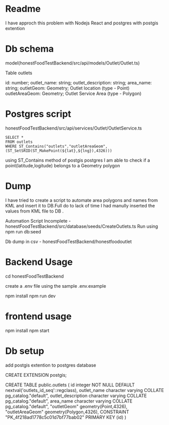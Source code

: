 # Readme

I have approch this problem with Nodejs React and postgres with postgis extention

# Db schema


model(honestFoodTestBackend/src/api/models/Outlet/Outlet.ts)

Table outlets

id: number;
outlet_name: string;
outlet_description: string;
area_name: string;
outletGeom: Geometry; Outlet location (type - Point)
outletAreaGeom: Geometry; Outlet Service Area (type - Polygon)

# Postgres script

honestFoodTestBackend/src/api/services/Outlet/OutletService.ts

```
SELECT *
FROM outlets
WHERE ST_Contains("outlets"."outletAreaGeom",(ST_SetSRID(ST_MakePoint(${lat},${lng}),4326)))

```

using ST_Contains method of postgis postgres I am able to check if a point(latitude,logitude) belongs to a Geometry polygon

# Dump

I have tried to create a script to automate area polygons and names from KML and insert it to DB.Full do to lack of time I had manully inserted the values from KML file to DB .

Automation Script Incomplete - honestFoodTestBackend/src/database/seeds/CreateOutlets.ts
Run using npm run db:seed

Db dump in csv - honestFoodTestBackend/honestfoodoutlet

# Backend Usage

cd honestFoodTestBackend

create a .env file using the sample .env.example

npm install
npm run dev

# frontend usage

npm install
npm start

# Db setup

add postgis extention to postgres database

CREATE EXTENSION postgis;

CREATE TABLE public.outlets
(
id integer NOT NULL DEFAULT nextval('outlets_id_seq'::regclass),
outlet_name character varying COLLATE pg_catalog."default",
outlet_description character varying COLLATE pg_catalog."default",
area_name character varying COLLATE pg_catalog."default",
"outletGeom" geometry(Point,4326),
"outletAreaGeom" geometry(Polygon,4326),
CONSTRAINT "PK_4f218ad1778c5c01d7bf77bab02" PRIMARY KEY (id)
)
